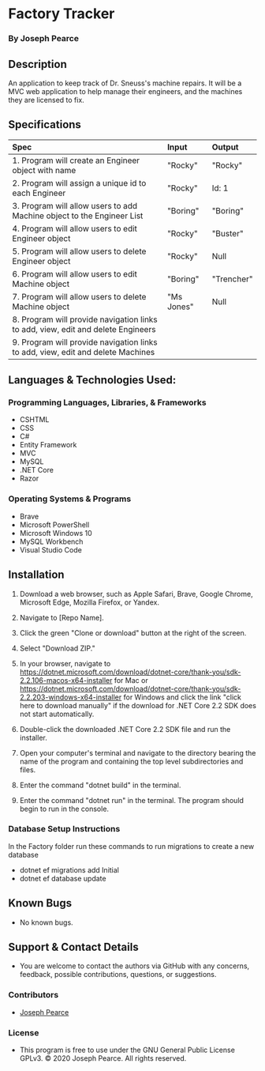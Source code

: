 # Factory Tracker

  ### By Joseph Pearce

## Description

An application to keep track of Dr. Sneuss's machine repairs. It will be a MVC web application to help manage their engineers, and the machines they are licensed to fix.



## Specifications

| Spec                                                                              | Input                                                          | Output                                      |
| :-------------------------------------------------------------------------------- | :------------------------------------------------------------- | :------------------------------------------ |
| 1. Program will create an Engineer object with name | "Rocky" | "Rocky"  |
| 2. Program will assign a unique id to each Engineer | "Rocky" | Id: 1  |
| 3. Program will allow users to add Machine object to the Engineer List | "Boring" | "Boring" |
| 4. Program will allow users to edit Engineer object | "Rocky" |   "Buster"    |
| 5. Program will allow users to delete Engineer object  | "Rocky" | Null |
| 6. Program will allow users to edit Machine object | "Boring" |  "Trencher"        |
| 7. Program will allow users to delete Machine object | "Ms Jones" | Null |
| 8. Program will provide navigation links to add, view, edit and delete Engineers |  |  |
| 9. Program will provide navigation links to add, view, edit and delete Machines |  |  |




## Languages & Technologies Used:

  ### Programming Languages, Libraries, & Frameworks
  * CSHTML
  * CSS
  * C#
  * Entity Framework
  * MVC
  * MySQL
  * .NET Core
  * Razor

  ### Operating Systems & Programs
  * Brave
  * Microsoft PowerShell
  * Microsoft Windows 10
  * MySQL Workbench
  * Visual Studio Code

## Installation

  1.  Download a web browser, such as Apple Safari, Brave, Google Chrome, Microsoft Edge, Mozilla Firefox, or Yandex.
  2.  Navigate to [Repo Name].
  3.  Click the green "Clone or download" button at the right of the screen.
  4.  Select "Download ZIP."
 
  6.  In your browser, navigate to https://dotnet.microsoft.com/download/dotnet-core/thank-you/sdk-2.2.106-macos-x64-installer for Mac or https://dotnet.microsoft.com/download/dotnet-core/thank-you/sdk-2.2.203-windows-x64-installer for Windows and click the link "click here to download manually" if the download for .NET Core 2.2 SDK does not start automatically.

  7.  Double-click the downloaded .NET Core 2.2 SDK file and run the installer.
  8.  Open your computer's terminal and navigate to the directory bearing the name of the program and containing the top level subdirectories and files.
  9.  Enter the command "dotnet build" in the terminal.
  10. Enter the command "dotnet run" in the terminal. The program should begin to run in the console.

  ### Database Setup Instructions

  In the Factory folder run these commands to run migrations to create a new database
  - dotnet ef migrations add Initial
  - dotnet ef database update


## Known Bugs

- No known bugs.


## Support & Contact Details

  * You are welcome to contact the authors via GitHub with any concerns, feedback, possible contributions, questions, or suggestions.


### Contributors
 
  * [Joseph Pearce]()



### License

  * This program is free to use under the GNU General Public License GPLv3. © 2020 Joseph Pearce. All rights reserved.